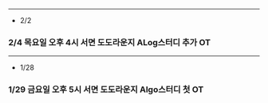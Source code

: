 
---
- 2/2
### 2/4 목요일 오후 4시 서면 도도라운지 ALog스터디 추가 OT
---
- 1/28
### 1/29 금요일 오후 5시 서면 도도라운지 Algo스터디 첫 OT
